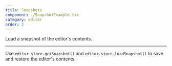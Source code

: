 ```yaml
---
title: Snapshots
component: ./SnapshotExample.tsx
category: editor
order: 2
---
```


Load a snapshot of the editor's contents.

---

Use `editor.store.getSnapshot()` and `editor.store.loadSnapshot()` to save and restore the editor's contents.
